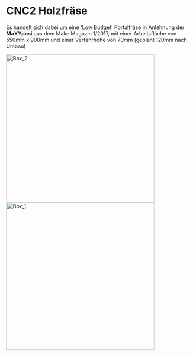 # CNC2 Holzfräse
Es handelt sich dabei um eine 'Low Budget' Portalfräse in Anlehnung der <b>MaXYposi</b> aus dem Make Magazin 1/2017, mit einer Arbeitsfläche von 550mm x 900mm und einer Verfahrhöhe von 70mm (geplant 120mm nach Umbau)

<img width="400" alt="Box_2" src="https://user-images.githubusercontent.com/42463588/126619607-593ac9c1-d0a9-4283-843b-035fd4263459.jpg"><img width="400" alt="Box_1" src="https://user-images.githubusercontent.com/42463588/126619556-e53ee3de-4409-4855-93c3-0f16d925f3c9.jpg">
